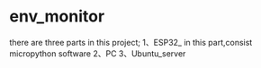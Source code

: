 # env_monitor

there are three parts in this project;
1、ESP32_
    in this part,consist micropython software 
2、PC
3、Ubuntu_server
